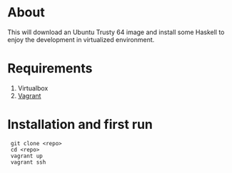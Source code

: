 About
====
This will download an Ubuntu Trusty 64 image and install some Haskell to enjoy the development in virtualized environment.

Requirements
====

1. Virtualbox
2. [Vagrant](http://vagrantup.com)

Installation and first run
====
     git clone <repo>
     cd <repo>
     vagrant up
     vagrant ssh
